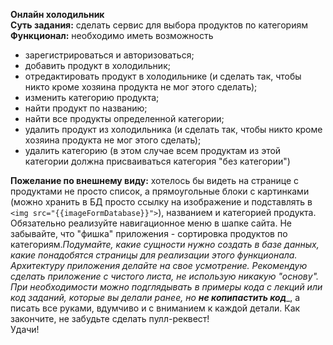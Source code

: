 **Онлайн холодильник**  
**Суть задания:**  сделать сервис для выбора продуктов по категориям  
**Функционал:**  необходимо иметь возможность  

-   зарегистрироваться и авторизоваться;
-   добавить продукт в холодильник;
-   отредактировать продукт в холодильнике (и сделать так, чтобы никто кроме хозяина продукта не мог этого сделать);
-   изменить категорию продукта;
-   найти продукт по названию;
-   найти все продукты определенной категории;
-   удалить продукт из холодильника (и сделать так, чтобы никто кроме хозяина продукта не мог этого сделать);
-   удалить категорию (в этом случае всем продуктам из этой категории должна присваиваться категория "без категории")

**Пожелание по внешнему виду:**  хотелось бы видеть на странице с продуктами не просто список, а прямоугольные блоки с картинками (можно хранить в БД просто ссылку на изображение и подставлять в  `<img src="{{imageFormDatabase}}">`), названием и категорией продукта. Обязательно реализуйте навигационное меню в шапке сайта. Не забывайте, что "фишка" приложения - сортировка продуктов по категориям._Подумайте, какие сущности нужно создать в базе данных, какие понадобятся страницы для реализации этого функционала. Архитектуру приложения делайте на свое усмотрение. Рекомендую сделать приложение с чистого листа, не использую никакую "основу". При необходимости можно подглядывать в примеры кода с лекций или код заданий, которые вы делали ранее, но_ **_не копипастить код_**_, а писать все руками, вдумчиво и с вниманием к каждой детали. Как закончите, не забудьте сделать пулл-реквест!  
Удачи!

